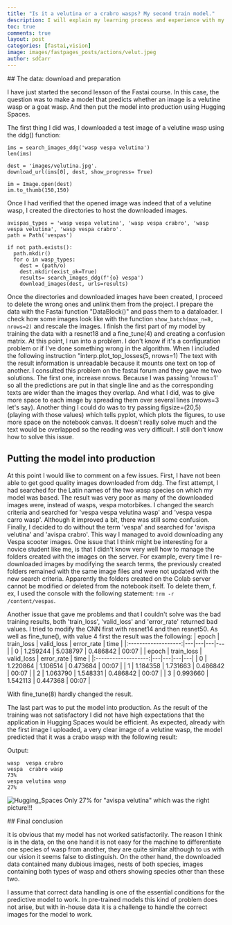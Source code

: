 ```yaml
---
title: "Is it a velutina or a crabro wasps? My second train model."
description: I will explain my learning process and experience with my second contact with my own training model of lesson 2, Production. 
toc: true
comments: true
layout: post
categories: [fastai,vision]
image: images/fastpages_posts/actions/velut.jpeg
author: sdCarr
---
```


## The data: download and preparation

I have just started the second lesson of the Fastai course. In this case, the question was to make a model that predicts whether an image is a velutine wasp or a goat wasp. And then put the model into production using Hugging Spaces. 

The first thing I did was, I downloaded a 
test image of a velutine wasp using the ddg() function:

```
ims = search_images_ddg('wasp vespa velutina')
len(ims)

dest = 'images/velutina.jpg'.
download_url(ims[0], dest, show_progress= True)

im = Image.open(dest)
im.to_thumb(150,150)
```
 Once I had verified that the opened image was indeed that of a velutine wasp, I created the directories to host the downloaded images.

```
avispas_types = 'wasp vespa velutina', 'wasp vespa crabro', 'wasp vespa velutina', 'wasp vespa crabro'.
path = Path('vespas')

if not path.exists():
  path.mkdir()
  for o in wasp_types:
    dest = (path/o)
    dest.mkdir(exist_ok=True)
    results= search_images_ddg(f'{o} vespa')
    download_images(dest, urls=results)
```

Once the directories and downloaded images have been created, I proceed to delete the wrong ones and unlink them from the project.
I prepare the data with the Fastai function "DataBlock()" and pass them to a dataloader.
I check how some images look like with the function ``show_batch(max_n=8, nrows=2)`` and rescale the images.
I finish the first part of my model by training the data with a resnet18 and a fine_tune(4) and creating a confusion matrix.
At this point, I run into a problem.   I don't know if it's a configuration problem or if I've done something wrong in the algorithm. When I included the following instruction "interp.plot_top_losses(5, nrows=1) The text with the result information is unreadable because it mounts one text on top of another.
I consulted this problem on the fastai forum and they gave me two solutions.
 The first one, increase nrows. Because I was passing 'nrows=1' so all the predictions are put in that single line and as the corresponding texts are wider than the images they overlap. And what I did, was to give more space to each image by spreading them over several lines (nrows=3 let's say). 
Another thing I could do was to try passing figsize=(20,5) (playing with those values) which tells pyplot, which plots the figures, to use more space on the notebook canvas. 
It doesn't really solve much and the text would be overlapped so the reading was very difficult. I still don't know how to solve this issue.

## Putting the model into production

At this point I would like to comment on a few issues. First, I have not been able to get good quality images downloaded from ddg. The first attempt, I had searched for the Latin names of the two wasp species on which my model was based. The result was very poor as many of the downloaded images were, instead of wasps, vespa motorbikes. I changed the search criteria and searched for 'vespa vespa velutina wasp' and 'vespa vespa carro wasp'. Although it improved a bit, there was still some confusion. Finally, I decided to do without the term 'vespa' and searched for 'avispa velutina' and 'avispa crabro'. This way I managed to avoid downloading any Vespa scooter images. 
One issue that I think might be interesting for a novice student like me, is that I didn't know very well how to manage the folders created with the images on the server. For example, every time I re-downloaded images by modifying the search terms, the previously created folders remained with the same image files and were not updated with the new search criteria.
Apparently the folders created on the Colab server cannot be modified or deleted from the notebook itself. To delete them, f. ex, I used the console with the following statement:
```!rm -r /content/vespas```.

Another issue that gave me problems and that I couldn't solve was the bad training results, both 'train_loss', 'valid_loss' and 'error_rate' returned bad values. I tried to modify the CNN first with resnet14 and then resnet50. As well as fine_tune(), with value 4 first the result was the following:
| epoch | train_loss | valid_loss | error_rate | time |
|:-------------------:|---|---|---|---|
| 0 | 1.259244	 | 5.038797	 | 0.486842 | 00:07 |
| epoch | train_loss | valid_loss | error_rate | time |
|:-------------------:|---|---|---|---|
| 0	| 1.220864 | 1.106514 |	0.473684 |	00:07 |
| 1	| 1.184358 | 1.731663 | 0.486842 |	00:07 |
| 2	| 1.063790 | 1.548331 |	0.486842 |	00:07 |
| 3	| 0.993660 | 1.542113 |	0.447368 |	00:07 |

 With fine_tune(8) hardly changed the result.
 
 The last part was to put the model into production. As the result of the training was not satisfactory I did not have high expectations that the application in Hugging Spaces would be efficient. As expected, already with the first image I uploaded, a very clear image of a velutine wasp, the model predicted that it was a crabo wasp with the following result:

Output:
```
wasp  vespa crabro
vespa  crabro wasp
73%
vespa velutina wasp
27%
```
![Hugging_Spaces](/images/hugging_spaces.png)
Only 27% for "avispa velutina" which was the right picture!!!

## Final conclusion

it is obvious that my model has not worked satisfactorily. The reason I think is in the data, on the one hand it is not easy for the machine to differentiate one species of wasp from another, they are quite similar although to us with our vision it seems false to distinguish.
On the other hand, the downloaded data contained many dubious images, nests of both species, images containing both types of wasp and others showing species other than these two.

I assume that correct data handling is one of the essential conditions for the predictive model to work. In pre-trained models this kind of problem does not arise, but with in-house data it is a challenge to handle the correct images for the model to work.